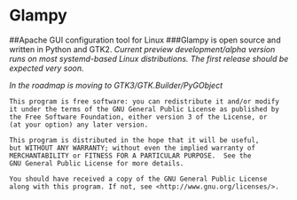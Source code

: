 # Glampy
##Apache GUI configuration tool for Linux
###Glampy is open source and written in Python and GTK2.
_Current preview development/alpha version runs on most systemd-based Linux distributions._
_The first release should be expected very soon._

_In the roadmap is moving to GTK3/GTK.Builder/PyGObject_

    This program is free software: you can redistribute it and/or modify
    it under the terms of the GNU General Public License as published by
    the Free Software Foundation, either version 3 of the License, or
    (at your option) any later version.

    This program is distributed in the hope that it will be useful,
    but WITHOUT ANY WARRANTY; without even the implied warranty of
    MERCHANTABILITY or FITNESS FOR A PARTICULAR PURPOSE.  See the
    GNU General Public License for more details.

    You should have received a copy of the GNU General Public License
    along with this program. If not, see <http://www.gnu.org/licenses/>.
